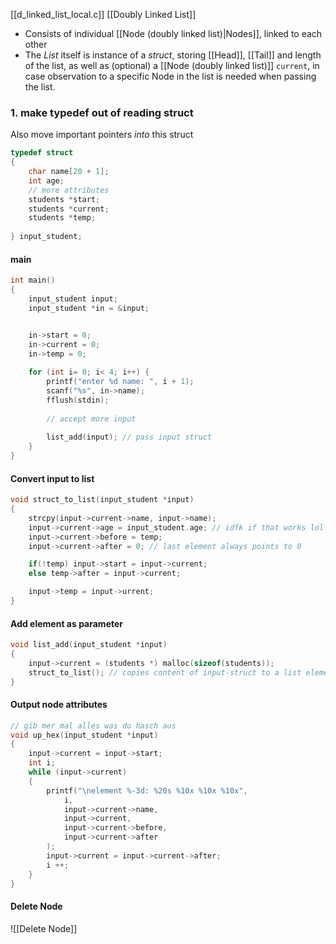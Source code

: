 [[d_linked_list_local.c]]
[[Doubly Linked List]]
- Consists of individual [[Node (doubly linked list)|Nodes]], linked to each other
- The _List_ itself is instance of a _struct_, storing [[Head]], [[Tail]] and length of the list, as well as (optional) a [[Node (doubly linked list)]] `current`, in case observation to a specific Node in the list is needed when passing the list.
### 1. make typedef out of reading struct
Also move important pointers _into_ this struct
```c
typedef struct 
{
	char name[20 + 1];
	int age;
	// more attributes
	students *start;
	students *current;
	students *temp;
	
} input_student;

```

#### main
```c
int main() 
{
	input_student input;
	input_student *in = &input;


	in->start = 0;
	in->current = 0;
	in->temp = 0;
	
	for (int i= 0; i< 4; i++) {
		printf("enter %d name: ", i + 1);
		scanf("%s", in->name);
		fflush(stdin);
		
		// accept more input
		
		list_add(input); // pass input struct
	}
}
```

#### Convert input to list
```c
void struct_to_list(input_student *input) 
{
	strcpy(input->current->name, input->name);
	input->current->age = input_student.age; // idfk if that works lol
	input->current->before = temp;
	input->current->after = 0; // last element always points to 0

	if(!temp) input->start = input->current;
	else temp->after = input->current;

	input->temp = input->urrent;
}
```

#### Add element as parameter
```c
void list_add(input_student *input) 
{
	input->current = (students *) malloc(sizeof(students));
	struct_to_list(); // copies content of input-struct to a list element
}
```


#### Output node attributes
```c
// gib mer mal alles was du hasch aus
void up_hex(input_student *input) 
{
	input->current = input->start;
	int i;
	while (input->current) 
	{
		printf("\nelement %-3d: %20s %10x %10x %10x",
			i,
			input->current->name, 
			input->current, 
			input->current->before, 
			input->current->after
		);
		input->current = input->current->after;
		i ++;
	}
}
```

#### Delete Node
![[Delete Node]]